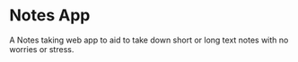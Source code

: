 # Notes App
A Notes taking web app to aid to take down short or long text notes with no worries or stress.

